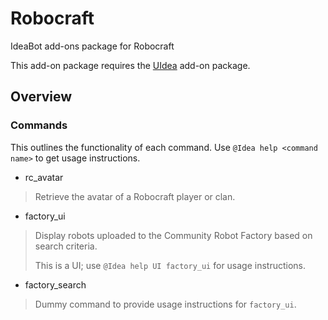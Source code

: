 # Robocraft
IdeaBot add-ons package for Robocraft

This add-on package requires the [UIdea](https://github.com/IdeaBot/UIdea) add-on package.

## Overview ##

### Commands ###
This outlines the functionality of each command.
Use `@Idea help <command name>` to get usage instructions.

* rc_avatar
> Retrieve the avatar of a Robocraft player or clan.

* factory_ui
> Display robots uploaded to the Community Robot Factory based on search criteria.
>
> This is a UI; use `@Idea help UI factory_ui` for usage instructions.

* factory_search
> Dummy command to provide usage instructions for `factory_ui`.
